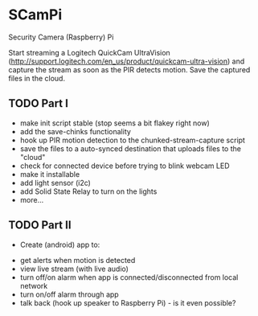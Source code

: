 # SCamPi
Security Camera (Raspberry) Pi

Start streaming a Logitech QuickCam UltraVision (http://support.logitech.com/en_us/product/quickcam-ultra-vision) and capture the stream as soon as the PIR detects motion. Save the captured files in the cloud.

## TODO Part I
* make init script stable (stop seems a bit flakey right now)
* add the save-chinks functionality
* hook up PIR motion detection to the chunked-stream-capture script
* save the files to a auto-synced destination that uploads files to the "cloud"
* check for connected device before trying to blink webcam LED
* make it installable
* add light sensor (i2c)
* add Solid State Relay to turn on the lights
* more...

## TODO Part II
* Create (android) app to:
- get alerts when motion is detected
- view live stream (with live audio)
- turn off/on alarm when app is connected/disconnected from local network
- turn on/off alarm through app
- talk back (hook up speaker to Raspberry Pi) - is it even possible?
